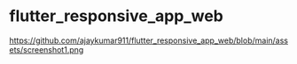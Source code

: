 # flutter_responsive_app_web

https://github.com/ajaykumar911/flutter_responsive_app_web/blob/main/assets/screenshot1.png
